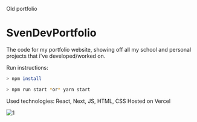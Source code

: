 Old portfolio
# SvenDevPortfolio
The code for my portfolio website, showing off all my school and personal projects that i've developed/worked on.

Run instructions:

```bash
> npm install
```

```bash
> npm run start *or* yarn start
```

Used technologies:
React, Next, JS, HTML, CSS
Hosted on Vercel

![1](https://github.com/user-attachments/assets/569b031c-6c05-4c63-afc9-1171118061df)


